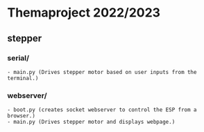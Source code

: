 # Themaproject 2022/2023

## stepper
### serial/
    - main.py (Drives stepper motor based on user inputs from the terminal.)

### webserver/
    - boot.py (creates socket webserver to control the ESP from a browser.)
    - main.py (Drives stepper motor and displays webpage.)